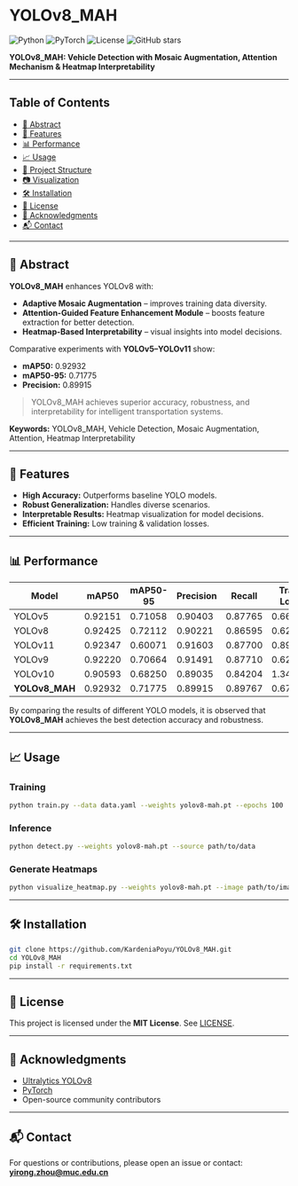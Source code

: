 # YOLOv8_MAH

![Python](https://img.shields.io/badge/Python-3.8+-blue)
![PyTorch](https://img.shields.io/badge/PyTorch-2.x-red)
![License](https://img.shields.io/badge/License-MIT-green)
![GitHub stars](https://img.shields.io/github/stars/KardeniaPoyu/YOLOv8_MAH?style=social)

**YOLOv8_MAH: Vehicle Detection with Mosaic Augmentation, Attention Mechanism & Heatmap Interpretability**

---

## Table of Contents

- [📖 Abstract](#-abstract)
- [🚀 Features](#-features)
- [📊 Performance](#-performance)
- [📈 Usage](#-usage)
- [📂 Project Structure](#-project-structure)
- [📷 Visualization](#-visualization)
- [🛠 Installation](#-installation)
- [📜 License](#-license)
- [🙌 Acknowledgments](#-acknowledgments)
- [📬 Contact](#-contact)

---

## 📖 Abstract

**YOLOv8_MAH** enhances YOLOv8 with:

- **Adaptive Mosaic Augmentation** – improves training data diversity.  
- **Attention-Guided Feature Enhancement Module** – boosts feature extraction for better detection.  
- **Heatmap-Based Interpretability** – visual insights into model decisions.  

Comparative experiments with **YOLOv5–YOLOv11** show:

- **mAP50:** 0.92932  
- **mAP50-95:** 0.71775  
- **Precision:** 0.89915  

> YOLOv8_MAH achieves superior accuracy, robustness, and interpretability for intelligent transportation systems.

**Keywords:** YOLOv8_MAH, Vehicle Detection, Mosaic Augmentation, Attention, Heatmap Interpretability

---

## 🚀 Features

- **High Accuracy:** Outperforms baseline YOLO models.  
- **Robust Generalization:** Handles diverse scenarios.  
- **Interpretable Results:** Heatmap visualization for model decisions.  
- **Efficient Training:** Low training & validation losses.  

---

## 📊 Performance

| Model        | mAP50   | mAP50-95 | Precision | Recall  | Train Loss | Val Loss |
|-------------|---------|-----------|-----------|--------|------------|----------|
| YOLOv5      | 0.92151 | 0.71058   | 0.90403   | 0.87765 | 0.66518    | 0.95083 |
| YOLOv8      | 0.92425 | 0.72112   | 0.90221   | 0.86595 | 0.62414    | 0.94234 |
| YOLOv11     | 0.92347 | 0.60071   | 0.91603   | 0.87700 | 0.89455    | 1.37169 |
| YOLOv9      | 0.92220 | 0.70664   | 0.91491   | 0.87710 | 0.62963    | 0.97373 |
| YOLOv10     | 0.90593 | 0.68250   | 0.89035   | 0.84204 | 1.34783    | 2.00352 |
| **YOLOv8_MAH** | 0.92932 | 0.71775   | 0.89915   | 0.89767 | 0.67916    | 0.94080 |

By comparing the results of different YOLO models, it is observed that **YOLOv8_MAH** achieves the best detection accuracy and robustness. 

---

## 📈 Usage

### Training

```bash
python train.py --data data.yaml --weights yolov8-mah.pt --epochs 100
```

### Inference

```bash
python detect.py --weights yolov8-mah.pt --source path/to/data
```

### Generate Heatmaps

```bash
python visualize_heatmap.py --weights yolov8-mah.pt --image path/to/image
```

---
## 🛠 Installation

```bash
git clone https://github.com/KardeniaPoyu/YOLOv8_MAH.git
cd YOLOv8_MAH
pip install -r requirements.txt
```

---

## 📜 License

This project is licensed under the **MIT License**. See [LICENSE](LICENSE).

---

## 🙌 Acknowledgments

- [Ultralytics YOLOv8](https://github.com/ultralytics/ultralytics)  
- [PyTorch](https://pytorch.org/)  
- Open-source community contributors

---

## 📬 Contact

For questions or contributions, please open an issue or contact: **yirong.zhou@muc.edu.cn**
